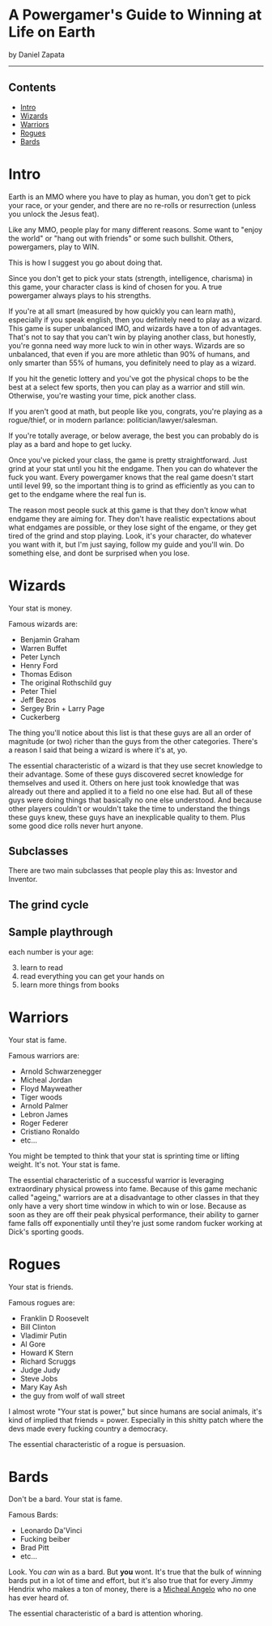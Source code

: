 # A Powergamer's Guide to Winning at Life on Earth

by Daniel Zapata

---

## Contents

- [Intro](#intro)
- [Wizards](#wizards)
- [Warriors](#warriors)
- [Rogues](#rogues)
- [Bards](#bards)

# Intro

Earth is an MMO where you have to play as human, you don't get to pick your race, or your gender, and there are no re-rolls or resurrection (unless you unlock the Jesus feat).

Like any MMO, people play for many different reasons. Some want to "enjoy the world" or "hang out with friends" or some such bullshit. Others, powergamers, play to WIN.

This is how I suggest you go about doing that.

Since you don't get to pick your stats (strength, intelligence, charisma) in this game, your character class is kind of chosen for you. A true powergamer always plays to his strengths.

If you're at all smart (measured by how quickly you can learn math), especially if you speak english, then you definitely need to play as a wizard. This game is super unbalanced IMO, and wizards have a ton of advantages. That's not to say that you can't win by playing another class, but honestly, you're gonna need way more luck to win in other ways. Wizards are so unbalanced, that even if you are more athletic than 90% of humans, and only smarter than 55% of humans, you definitely need to play as a wizard.

If you hit the genetic lottery and you've got the physical chops to be the best at a select few sports, then you can play as a warrior and still win. Otherwise, you're wasting your time, pick another class.

If you aren't good at math, but people like you, congrats, you're playing as a rogue/thief, or in modern parlance: politician/lawyer/salesman.

If you're totally average, or below average, the best you can probably do is play as a bard and hope to get lucky.

Once you've picked your class, the game is pretty straightforward. Just grind at your stat until you hit the endgame. Then you can do whatever the fuck you want. Every powergamer knows that the real game doesn't start until level 99, so the important thing is to grind as efficiently as you can to get to the endgame where the real fun is.

The reason most people suck at this game is that they don't know what endgame they are aiming for. They don't have realistic expectations about what endgames are possible, or they lose sight of the engame, or they get tired of the grind and stop playing. Look, it's your character, do whatever you want with it, but I'm just saying, follow my guide and you'll win. Do something else, and dont be surprised when you lose.

# Wizards

Your stat is money.

Famous wizards are:
- Benjamin Graham
- Warren Buffet
- Peter Lynch
- Henry Ford
- Thomas Edison
- The original Rothschild guy
- Peter Thiel
- Jeff Bezos
- Sergey Brin + Larry Page
- Cuckerberg

The thing you'll notice about this list is that these guys are all an order of magnitude (or two) richer than the guys from the other categories. There's a reason I said that being a wizard is where it's at, yo.

The essential characteristic of a wizard is that they use secret knowledge to their advantage. Some of these guys discovered secret knowledge for themselves and used it. Others on here just took knowledge that was already out there and applied it to a field no one else had. But all of these guys were doing things that basically no one else understood. And because other players couldn't or wouldn't take the time to understand the things these guys knew, these guys have an inexplicable quality to them. Plus some good dice rolls never hurt anyone.

## Subclasses

There are two main subclasses that people play this as: Investor and Inventor.

## The grind cycle

## Sample playthrough

each number is your age:

3. learn to read
4. read everything you can get your hands on
5. learn more things from books


# Warriors

Your stat is fame.

Famous warriors are:
- Arnold Schwarzenegger
- Micheal Jordan
- Floyd Mayweather
- Tiger woods
- Arnold Palmer
- Lebron James
- Roger Federer
- Cristiano Ronaldo
- etc...

You might be tempted to think that your stat is sprinting time or lifting weight. It's not. Your stat is fame.

The essential characteristic of a successful warrior is leveraging extraordinary physical prowess into fame. Because of this game mechanic called "ageing," warriors are at a disadvantage to other classes in that they only have a very short time window in which to win or lose. Because as soon as they are off their peak physical performance, their ability to garner fame falls off exponentially until they're just some random fucker working at Dick's sporting goods.

# Rogues

Your stat is friends.

Famous rogues are:
- Franklin D Roosevelt
- Bill Clinton
- Vladimir Putin
- Al Gore
- Howard K Stern
- Richard Scruggs
- Judge Judy
- Steve Jobs
- Mary Kay Ash
- the guy from wolf of wall street

I almost wrote "Your stat is power," but since humans are social animals, it's kind of implied that friends = power. Especially in this shitty patch where the devs made every fucking country a democracy.

The essential characteristic of a rogue is persuasion.

# Bards

Don't be a bard. Your stat is fame.

Famous Bards:
- Leonardo Da'Vinci
- Fucking beiber
- Brad Pitt
- etc...

Look. You *can* win as a bard. But **you** wont. It's true that the bulk of winning bards put in a lot of time and effort, but it's also true that for every Jimmy Hendrix who makes a ton of money, there is a [Micheal Angelo](https://en.wikipedia.org/wiki/Michael_Angelo_Batio) who no one has ever heard of.

The essential characteristic of a bard is attention whoring. 
